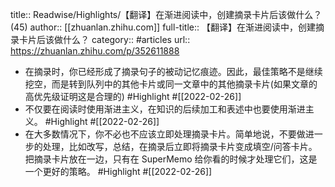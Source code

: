 title:: Readwise/Highlights/【翻译】在渐进阅读中，创建摘录卡片后该做什么？ (45)
author:: [[zhuanlan.zhihu.com]]
full-title:: 【翻译】在渐进阅读中，创建摘录卡片后该做什么？
category:: #articles
url:: https://zhuanlan.zhihu.com/p/352611888

- 在摘录时，你已经形成了摘录句子的被动记忆痕迹。因此，最佳策略不是继续挖空，而是转到队列中的其他卡片或同一文章中的其他摘录卡片(如果文章的高优先级证明这是合理的) #Highlight #[[2022-02-26]]
- 不仅要在阅读时使用渐进主义，在知识的后续加工和表述中也要使用渐进主义。 #Highlight #[[2022-02-26]]
- 在大多数情况下，你不必也不应该立即处理摘录卡片。简单地说，不要做进一步的处理，比如改写，总结，在摘录后立即将摘录卡片变成填空/问答卡片。把摘录卡片放在一边，只有在 SuperMemo 给你看的时候才处理它们，这是一个更好的策略。 #Highlight #[[2022-02-26]]